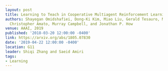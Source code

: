 ```yaml
---
layout: post
title: Learning to Teach in Cooperative Multiagent Reinforcement Learning
authors: Shayegan Omidshafiei, Dong-Ki Kim, Miao Liu, Gerald Tesauro, Matthew Riemer,
  Christopher Amato, Murray Campbell, and Jonathan P. How
venue: AAAI, 2019
published: '2018-03-20 12:00:00 -0400'
link: https://arxiv.org/abs/1805.07830
date: '2019-04-22 12:00:00 -0400'
location: G11
leader: Shiqi Zhang and Saeid Amiri
tags:
- Learning
---
```

